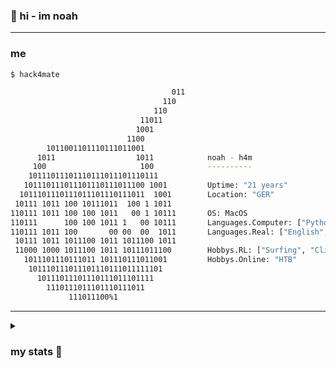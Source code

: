 ### 🧉 hi - im noah
---

### me

```bash
$ hack4mate

                                    011     
                                  110       
                                110         
                             11011          
                            1001            
                          1100              
        1011001101110111011001              
      1011                  1011            noah - h4m
     100                     100            ----------
    10111011101110111011101110111           
   101110111011101110111011100 1001         Uptime: "21 years"
  1011101110111011101110111011  1001        Location: "GER"
 10111 1011 100 10111011  100 1 1011        
110111 1011 100 100 1011   00 1 10111       OS: MacOS
110111      100 100 1011 1   00 10111       Languages.Computer: ["Python", "C#", "Powershell"]
110111 1011 100       00 00  00  1011       Languages.Real: ["English", "German"]
 10111 1011 1011100 1011 1011100 1011       
 11000 1000 1011100 1011 10111011100        Hobbys.RL: ["Surfing", "Climbing"]
   1011101110111011 101110111011001         Hobbys.Online: "HTB"
    101110111011101110111011111101          
      10111011101110111011101111            
        1110111011101110111011              
             111011100%1                                  


``` 

---

<details>
<summary><h3>my stats 🫣</h3></summary> 

![Anurag's GitHub stats](https://github-readme-stats.vercel.app/api?username=hack4mate&theme=vue-dark&show_icons=true)
</details>

<!--
**hack4mate/hack4mate** is a ✨ _special_ ✨ repository because its `README.md` (this file) appears on your GitHub profile.

Here are some ideas to get you started:

- 🔭 I’m currently working on ...
- 🌱 I’m currently learning ...
- 👯 I’m looking to collaborate on ...
- 🤔 I’m looking for help with ...
- 💬 Ask me about ...
- 📫 How to reach me: ...
- 😄 Pronouns: ...
- ⚡ Fun fact: ...
-->
